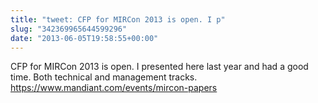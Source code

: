 ```yaml
---
title: "tweet: CFP for MIRCon 2013 is open. I p"
slug: "342369965644599296"
date: "2013-06-05T19:58:55+00:00"
---
```

CFP for MIRCon 2013 is open. I presented here last year and had a good time. Both technical and management tracks. https://www.mandiant.com/events/mircon-papers